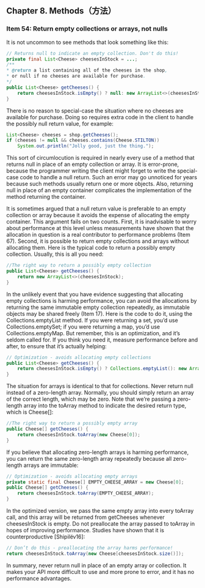 ## Chapter 8. Methods（方法）

### Item 54: Return empty collections or arrays, not nulls

It is not uncommon to see methods that look something like this:

```java
// Returns null to indicate an empty collection. Don't do this!
private final List<Cheese> cheesesInStock = ...;
/**
* @return a list containing all of the cheeses in the shop,
* or null if no cheeses are available for purchase.
*/
public List<Cheese> getCheeses() {
    return cheesesInStock.isEmpty() ? null: new ArrayList<>(cheesesInStock);
}
```

There is no reason to special-case the situation where no cheeses are available for purchase. Doing so requires extra code in the client to handle the possibly null return value, for example:

```java
List<Cheese> cheeses = shop.getCheeses();
if (cheeses != null && cheeses.contains(Cheese.STILTON))
    System.out.println("Jolly good, just the thing.");
```

This sort of circumlocution is required in nearly every use of a method that returns null in place of an empty collection or array. It is error-prone, because the programmer writing the client might forget to write the special-case code to handle a null return. Such an error may go unnoticed for years because such methods usually return one or more objects. Also, returning null in place of an empty container complicates the implementation of the method returning the container.

It is sometimes argued that a null return value is preferable to an empty collection or array because it avoids the expense of allocating the empty container. This argument fails on two counts. First, it is inadvisable to worry about performance at this level unless measurements have shown that the allocation in question is a real contributor to performance problems (Item 67). Second, it is possible to return empty collections and arrays without allocating them. Here is the typical code to return a possibly empty collection. Usually, this is all you need:

```java
//The right way to return a possibly empty collection
public List<Cheese> getCheeses() {
    return new ArrayList<>(cheesesInStock);
}
```

In the unlikely event that you have evidence suggesting that allocating empty collections is harming performance, you can avoid the allocations by returning the same immutable empty collection repeatedly, as immutable objects may be shared freely (Item 17). Here is the code to do it, using the Collections.emptyList method. If you were returning a set, you’d use Collections.emptySet; if you were returning a map, you’d use Collections.emptyMap. But remember, this is an optimization, and it’s seldom called for. If you think you need it, measure performance before and after, to ensure that it’s actually helping:

```java
// Optimization - avoids allocating empty collections
public List<Cheese> getCheeses() {
    return cheesesInStock.isEmpty() ? Collections.emptyList(): new ArrayList<>(cheesesInStock);
}
```

The situation for arrays is identical to that for collections. Never return null instead of a zero-length array. Normally, you should simply return an array of the correct length, which may be zero. Note that we’re passing a zero-length array into the toArray method to indicate the desired return type, which is Cheese[]:

```java
//The right way to return a possibly empty array
public Cheese[] getCheeses() {
    return cheesesInStock.toArray(new Cheese[0]);
}
```

If you believe that allocating zero-length arrays is harming performance, you can return the same zero-length array repeatedly because all zero-length arrays are immutable:

```java
// Optimization - avoids allocating empty arrays
private static final Cheese[] EMPTY_CHEESE_ARRAY = new Cheese[0];
public Cheese[] getCheeses() {
    return cheesesInStock.toArray(EMPTY_CHEESE_ARRAY);
}
```

In the optimized version, we pass the same empty array into every toArray call, and this array will be returned from getCheeses whenever cheesesInStock is empty. Do not preallocate the array passed to toArray in hopes of improving performance. Studies have shown that it is counterproductive [Shipilëv16]:

```java
// Don’t do this - preallocating the array harms performance!
return cheesesInStock.toArray(new Cheese[cheesesInStock.size()]);
```

In summary, never return null in place of an empty array or collection. It makes your API more difficult to use and more prone to error, and it has no performance advantages.

